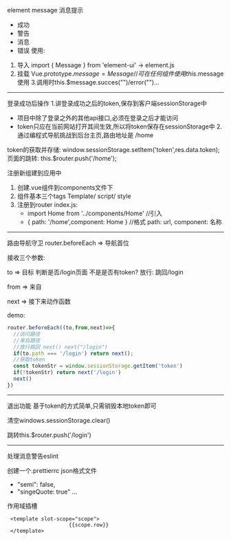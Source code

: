 element message 消息提示
* 成功
* 警告
* 消息
* 错误
使用:
1. 导入
import { Message } from 'element-ui'  -> element.js
2. 挂载
Vue.prototype.$message = Message  //可在任何组件使用this.$message使用
3.调用时this.$message.succes("")/error("")...
---
登录成功后操作
1.讲登录成功之后的token,保存到客户端sessionStorage中
* 项目中除了登录之外的其他api接口,必须在登录之后才能访问
* token只应在当前网站打开其间生效,所以将token保存在sessionStorage中
2.通过编程式导航挑战到后台主页,路由地址是 /home

token的获取并存储:  window.sessionStorage.setItem('token',res.data.token);
页面的跳转:  this.$router.push('/home');

注册新组建到应用中
1. 创建.vue组件到components文件下
2. 组件基本三个tags Template/ script/ style
3. 注册到router index.js: 
    * import Home from '../components/Home' //引入
    * { path: '/home',component: Home } //格式 path: url, component: 名称
    
---
路由导航守卫
router.beforeEach => 导航首位

接收三个参数: 

to => 目标 判断是否/login页面 不是是否有token? 放行: 跳回/login

from => 来自

next => 接下来动作函数

demo: 
```javascript
router.beforeEach((to,from,next)=>{
  //访问路径
  //来自路径
  //放行跳回 next() next("/login")
  if(to.path === '/login') return next();
  //获取token
  const tokenStr = window.sessionStorage.getItem('token')
  if(!tokenStr) return next('/login')
  next()
})
```
---
退出功能
基于token的方式简单,只需销毁本地token即可

清空windows.sessionStorage.clear()

跳转this.$router.push('/login')

---
处理消息警告eslint

创建一个.prettierrc json格式文件

* "semi": false,
* "singeQuote: true"
...

作用域插槽
```vue
 <template slot-scope="scope">
                    {{scope.row}}
 </template>
```
